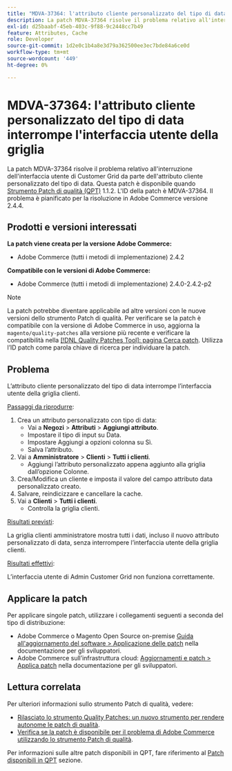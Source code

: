 ```yaml
---
title: "MDVA-37364: l'attributo cliente personalizzato del tipo di data interrompe l'interfaccia utente della griglia"
description: La patch MDVA-37364 risolve il problema relativo all'interruzione dell'interfaccia utente di Customer Grid da parte dell'attributo cliente personalizzato del tipo di data. Questa patch è disponibile quando è installato [Quality Patches Tool (QPT)](/help/announcements/adobe-commerce-announcements/magento-quality-patches-released-new-tool-to-self-serve-quality-patches.md) 1.1.2. L'ID della patch è MDVA-37364. Il problema è pianificato per la risoluzione in Adobe Commerce versione 2.4.4.
exl-id: d25baabf-45eb-403c-9f88-9c2448cc7b49
feature: Attributes, Cache
role: Developer
source-git-commit: 1d2e0c1b4a8e3d79a362500ee3ec7bde84a6ce0d
workflow-type: tm+mt
source-wordcount: '449'
ht-degree: 0%

---
```


# MDVA-37364: l&#39;attributo cliente personalizzato del tipo di data interrompe l&#39;interfaccia utente della griglia

La patch MDVA-37364 risolve il problema relativo all&#39;interruzione dell&#39;interfaccia utente di Customer Grid da parte dell&#39;attributo cliente personalizzato del tipo di data. Questa patch è disponibile quando [Strumento Patch di qualità (QPT)](/help/announcements/adobe-commerce-announcements/magento-quality-patches-released-new-tool-to-self-serve-quality-patches.md) 1.1.2. L&#39;ID della patch è MDVA-37364. Il problema è pianificato per la risoluzione in Adobe Commerce versione 2.4.4.

## Prodotti e versioni interessati

**La patch viene creata per la versione Adobe Commerce:**

* Adobe Commerce (tutti i metodi di implementazione) 2.4.2

**Compatibile con le versioni di Adobe Commerce:**

* Adobe Commerce (tutti i metodi di implementazione) 2.4.0-2.4.2-p2

>[!NOTE]
>
>La patch potrebbe diventare applicabile ad altre versioni con le nuove versioni dello strumento Patch di qualità. Per verificare se la patch è compatibile con la versione di Adobe Commerce in uso, aggiorna la `magento/quality-patches` alla versione più recente e verificare la compatibilità nella [[!DNL Quality Patches Tool]: pagina Cerca patch](https://devdocs.magento.com/quality-patches/tool.html#patch-grid). Utilizza l’ID patch come parola chiave di ricerca per individuare la patch.

## Problema

L’attributo cliente personalizzato del tipo di data interrompe l’interfaccia utente della griglia clienti.

<u>Passaggi da riprodurre</u>:

1. Crea un attributo personalizzato con tipo di data:
   * Vai a **Negozi** > **Attributi** > **Aggiungi attributo**.
   * Impostare il tipo di input su Data.
   * Impostare Aggiungi a opzioni colonna su Sì.
   * Salva l’attributo.
1. Vai a **Amministratore** > **Clienti** > **Tutti i clienti**.
   * Aggiungi l’attributo personalizzato appena aggiunto alla griglia dall’opzione Colonne.
1. Crea/Modifica un cliente e imposta il valore del campo attributo data personalizzato creato.
1. Salvare, reindicizzare e cancellare la cache.
1. Vai a **Clienti** > **Tutti i clienti**.
   * Controlla la griglia clienti.

<u>Risultati previsti</u>:

La griglia clienti amministratore mostra tutti i dati, incluso il nuovo attributo personalizzato di data, senza interrompere l’interfaccia utente della griglia clienti.

<u>Risultati effettivi</u>:

L’interfaccia utente di Admin Customer Grid non funziona correttamente.

## Applicare la patch

Per applicare singole patch, utilizzare i collegamenti seguenti a seconda del tipo di distribuzione:

* Adobe Commerce o Magento Open Source on-premise [Guida all&#39;aggiornamento del software > Applicazione delle patch](https://devdocs.magento.com/guides/v2.4/comp-mgr/patching/mqp.html) nella documentazione per gli sviluppatori.
* Adobe Commerce sull’infrastruttura cloud: [Aggiornamenti e patch > Applica patch](https://devdocs.magento.com/cloud/project/project-patch.html) nella documentazione per gli sviluppatori.

## Lettura correlata

Per ulteriori informazioni sullo strumento Patch di qualità, vedere:

* [Rilasciato lo strumento Quality Patches: un nuovo strumento per rendere autonome le patch di qualità](/help/announcements/adobe-commerce-announcements/magento-quality-patches-released-new-tool-to-self-serve-quality-patches.md).
* [Verifica se la patch è disponibile per il problema di Adobe Commerce utilizzando lo strumento Patch di qualità](/help/support-tools/patches-available-in-qpt-tool/check-patch-for-magento-issue-with-magento-quality-patches.md).

Per informazioni sulle altre patch disponibili in QPT, fare riferimento al [Patch disponibili in QPT](https://support.magento.com/hc/en-us/sections/360010506631-Patches-available-in-MQP-tool-) sezione.
